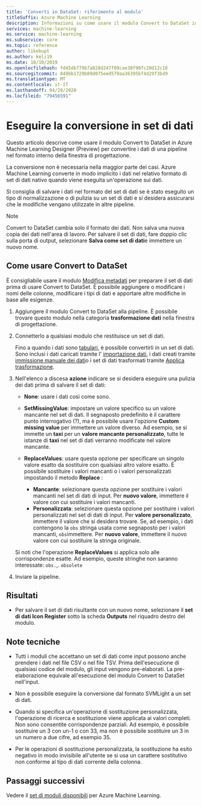 ```yaml
---
title: 'Converti in DataSet: riferimento al modulo'
titleSuffix: Azure Machine Learning
description: Informazioni su come usare il modulo Convert to DataSet in Azure Machine Learning per convertire l'input di dati nel formato del set di dati interno usato da Microsoft Azure Machine Learning.
services: machine-learning
ms.service: machine-learning
ms.subservice: core
ms.topic: reference
author: likebupt
ms.author: keli19
ms.date: 10/10/2019
ms.openlocfilehash: fd45db779b7a828d247f09cae38f90fc20d12c16
ms.sourcegitcommit: 849bb1729b89d075eed579aa36395bf4d29f3bd9
ms.translationtype: MT
ms.contentlocale: it-IT
ms.lasthandoff: 04/28/2020
ms.locfileid: "79456591"
---
```

# <a name="convert-to-dataset"></a>Eseguire la conversione in set di dati

Questo articolo descrive come usare il modulo Convert to DataSet in Azure Machine Learning Designer (Preview) per convertire i dati di una pipeline nel formato interno della finestra di progettazione.
  
La conversione non è necessaria nella maggior parte dei casi. Azure Machine Learning converte in modo implicito i dati nel relativo formato di set di dati nativo quando viene eseguita un'operazione sui dati. 

Si consiglia di salvare i dati nel formato del set di dati se è stato eseguito un tipo di normalizzazione o di pulizia su un set di dati e si desidera assicurarsi che le modifiche vengano utilizzate in altre pipeline.  
  
> [!NOTE]
> Convert to DataSet cambia solo il formato dei dati. Non salva una nuova copia dei dati nell'area di lavoro. Per salvare il set di dati, fare doppio clic sulla porta di output, selezionare **Salva come set di dati**e immettere un nuovo nome.  
  
## <a name="how-to-use-convert-to-dataset"></a>Come usare Convert to DataSet  

È consigliabile usare il modulo [Modifica metadati](edit-metadata.md) per preparare il set di dati prima di usare Convert to DataSet. È possibile aggiungere o modificare i nomi delle colonne, modificare i tipi di dati e apportare altre modifiche in base alle esigenze.

1.  Aggiungere il modulo Convert to DataSet alla pipeline. È possibile trovare questo modulo nella categoria **trasformazione dati** nella finestra di progettazione. 

2. Connetterlo a qualsiasi modulo che restituisce un set di dati.   

    Fino a quando i dati sono [tabulari](https://docs.microsoft.com/python/api/azureml-core/azureml.data.tabulardataset?view=azure-ml-py), è possibile convertirli in un set di dati. Sono inclusi i dati caricati tramite l' [importazione dati](import-data.md), i dati creati tramite [immissione manuale dei dati](enter-data-manually.md)o i set di dati trasformati tramite [Applica trasformazione](apply-transformation.md).

3.  Nell'elenco a discesa **azione** indicare se si desidera eseguire una pulizia dei dati prima di salvare il set di dati:  
  
    - **None**: usare i dati così come sono.  
  
    - **SetMissingValue**: impostare un valore specifico su un valore mancante nel set di dati. Il segnaposto predefinito è il carattere punto interrogativo (?), ma è possibile usare l'opzione **Custom missing value** per immettere un valore diverso. Ad esempio, se si immette un **taxi** per un **valore mancante personalizzato**, tutte le istanze di **taxi** nel set di dati verranno modificate nel valore mancante.
  
    - **ReplaceValues**: usare questa opzione per specificare un singolo valore esatto da sostituire con qualsiasi altro valore esatto. È possibile sostituire i valori mancanti o i valori personalizzati impostando il metodo **Replace** :

      - **Mancante**: selezionare questa opzione per sostituire i valori mancanti nel set di dati di input. Per **nuovo valore**, immettere il valore con cui sostituire i valori mancanti.
      - **Personalizzata**: selezionare questa opzione per sostituire i valori personalizzati nel set di dati di input. Per **valore personalizzato**, immettere il valore che si desidera trovare. Se, ad esempio, i dati contengono la `obs` stringa usata come segnaposto per i valori mancanti, `obs`immettere. Per **nuovo valore**, immettere il nuovo valore con cui sostituire la stringa originale.
  
    Si noti che l'operazione **ReplaceValues** si applica solo alle corrispondenze esatte. Ad esempio, queste stringhe non saranno interessate: `obs.`,. `obsolete`  
 
  
5.  Inviare la pipeline.  

## <a name="results"></a>Risultati

+  Per salvare il set di dati risultante con un nuovo nome, selezionare il **set di dati Icon Register** sotto la scheda **Outputs** nel riquadro destro del modulo.  
  
## <a name="technical-notes"></a>Note tecniche  

-   Tutti i moduli che accettano un set di dati come input possono anche prendere i dati nel file CSV o nel file TSV. Prima dell'esecuzione di qualsiasi codice del modulo, gli input vengono pre-elaborati. La pre-elaborazione equivale all'esecuzione del modulo Convert to DataSet nell'input.  
  
-   Non è possibile eseguire la conversione dal formato SVMLight a un set di dati.  
  
-   Quando si specifica un'operazione di sostituzione personalizzata, l'operazione di ricerca e sostituzione viene applicata ai valori completi. Non sono consentite corrispondenze parziali. Ad esempio, è possibile sostituire un 3 con un-1 o con 33, ma non è possibile sostituire un 3 in un numero a due cifre, ad esempio 35.  
  
-   Per le operazioni di sostituzione personalizzata, la sostituzione ha esito negativo in modo invisibile all'utente se si usa un carattere sostitutivo non conforme al tipo di dati corrente della colonna.  

  
## <a name="next-steps"></a>Passaggi successivi

Vedere il [set di moduli disponibili](module-reference.md) per Azure Machine Learning. 
